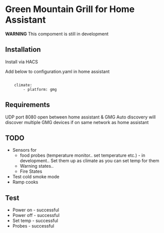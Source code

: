 # Green Mountain Grill for Home Assistant

**WARNING** This compoment is still in development 

## Installation

Install via HACS 

Add below to configuration.yaml in home assistant

<code>
    climate:
        - platform: gmg
</code>

## Requirements 

UDP port 8080 open between home assistant & GMG
Auto discovery will discover multiple GMG devices if on same network as home assistant 

## TODO 

<ul>
    <li>Sensors for
        <ul>
            <li>food probes (temperature monitor.. set temperature etc.) - in development.. Set them up as climate as you can set temp for them </li>
            <li>Warning states..</li>
            <li>Fire States</li>
        </ul>
    </li>
    <li>Test cold smoke mode</li>
    <li>Ramp cooks</li>
</ul>

## Test

<ul>
    <li>Power on - successful</li>
    <li>Power off - successful</li>
    <li>Set temp - successful</li>
    <li>Probes - successful</li>
</ul>
